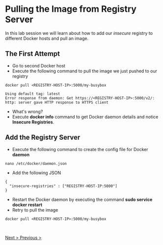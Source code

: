 # Pulling the Image from Registry Server

In this lab session we will learn about how to add our _insecure_ registry to different Docker hosts and pull an image.

## The First Attempt

- Go to second Docker host
- Execute the following command to pull the image we just pushed to our registry
```
docker pull <REGISTRY-HOST-IP>:5000/my-busybox

Using default tag: latest
Error response from daemon: Get https://<REGISTRY-HOST-IP>:5000/v2/: http: server gave HTTP response to HTTPS client
```
- What's wrong? 
- Execute **docker info** command to get Docker daemon details and notice **Insecure Registries**.
  
## Add the Registry Server

- Execute the following command to create the config file for Docker **daemon**
```
nano /etc/docker/daemon.json
```
- Add the following JSON
```
{
  "insecure-registries" : ["REGISTRY-HOST-IP:5000"]
}
```
- Restart the Docker daemon by executing the command **sudo service docker restart**
- Retry to pull the image
```
docker pull <REGISTRY-HOST-IP>:5000/my-busybox
```
<br>

[Next > ]()
[Previous > ]()